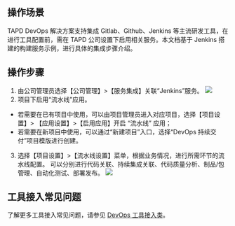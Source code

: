 ## 操作场景
TAPD DevOps 解决方案支持集成 Gitlab、Github、Jenkins 等主流研发工具，在进行工具配置前，需在 TAPD 公司设置下启用相关服务。本文档基于 Jenkins 搭建的构建服务示例，进行具体的集成步骤介绍。
## 操作步骤
1. 由公司管理员选择【公司管理】>【服务集成】关联“Jenkins”服务。
 ![](https://main.qcloudimg.com/raw/b613e78850167db8136a6e7d6e1ccde6.png)
2. 项目下启用“流水线”应用。
 - 若需要在已有项目中使用，可以由项目管理员进入对应项目，选择【项目设置】> 【应用设置】>【启用应用】开启 “流水线” 应用；
 - 若需要在新项目中使用，可以通过“新建项目”入口，选择“DevOps 持续交付”项目模版进行创建。
3. 选择【项目设置】>【流水线设置】菜单，根据业务情况，进行所需环节的流水线配置。
可以分别进行代码关联、持续集成关联、代码质量分析、制品/包管理、自动化测试、部署发布。
 ![](https://main.qcloudimg.com/raw/032a2ce401d1b240962655644ebba544.png)

## 工具接入常见问题
了解更多工具接入常见问题，请参见 [DevOps 工具接入类](https://cloud.tencent.com/document/product/624/34397)。
